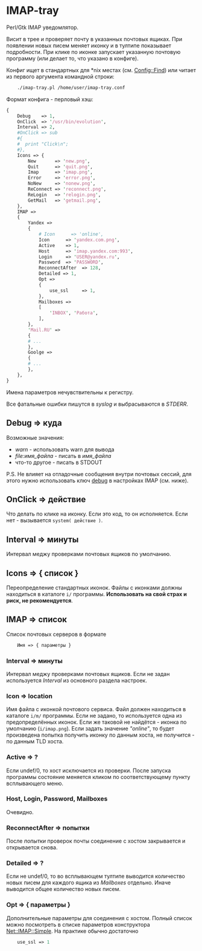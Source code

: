 # IMAP-tray
Perl/Gtk IMAP уведомлятор.

Висит в трее и проверяет почту в указанных почтовых ящиках. При появлении новых писем меняет иконку и в тултипе показывает подробности. При клике по иконке запускает указанную почтовую программу (или делает то, что указано в конфиге).

Конфиг ищет в стандартных для *nix местах (см. [Config::Find](https://metacpan.org/pod/Config::Find)) или читает из первого аргумента командной строки:

```bash
    ./imap-tray.pl /home/user/imap-tray.conf
```

Формат конфига - перловый хэш:

```perl
{
    Debug    => 1,
    OnClick  => '/usr/bin/evolution',
    Interval => 2,
    #OnClick => sub
    #{
    #  print "Click\n";  
    #},
    Icons => {
        New       => 'new.png',
        Quit      => 'quit.png',
        Imap      => 'imap.png',
        Error     => 'error.png',
        NoNew     => 'nonew.png',
        ReConnect => 'reconnect.png',
        ReLogin   => 'relogin.png',
        GetMail   => 'getmail.png',
    },
    IMAP =>
    {
        Yandex => 
        {
            # Icon      => 'online',
            Icon      => 'yandex.com.png',
            Active    => 1,
            Host      => 'imap.yandex.com:993',
            Login     => 'USER@yandex.ru',
            Password  => 'PASSWORD',
            ReconnectAfter  => 128,
            Detailed => 1, 
            Opt =>
            {
                use_ssl     => 1,
            },
            Mailboxes =>
            [
                'INBOX', 'Работа',
            ],
        },
        'Mail.RU' => 
        {
        # ...
        },
        Goolge => 
        {
        # ...
        },
    },
}
```

Имена параметров нечувствительны к регистру.

Все фатальные ошибки пишутся в *syslog* и выбрасываются в *STDERR*.

## Debug => куда

Возможные значения:

* *warn* - использовать warn для вывода
* *file:имя_файла* - писать в *имя_файла*
* что-то другое - писать в STDOUT

P.S. Не влияет на отладочные сообщения внутри почтовых сессий, для этого нужно использовать ключ [debug](https://metacpan.org/pod/Net::IMAP::Simple#debug) в настройках IMAP (см. ниже).

## OnClick => действие

Что делать по клике на иконку. Если это код, то он исполняется. Если нет - вызывается `system( действие )`.

## Interval => минуты

Интервал меджу проверками почтовых ящиков по умолчанию.

## Icons => { список }

Переопределение стандартных иконок. Файлы с иконками должны находиться в каталоге `i/` программы. **Использовать на свой страх и риск, не рекомендуется**.

## IMAP => список

Список почтовых серверов в формате

```perl
    Имя => { параметры }
```

### Interval => минуты

Интервал меджу проверками почтовых ящиков. Если не задан используется *Interval* из основного раздела настроек.

### Icon => location

Имя файла с иконкой почтового сервиса. Файл должен находиться в каталоге `i/m/` программы. Если не задано, то используется одна из предопределённых иконок. Если же таковой не найдётся - иконка по умолчанию (`i/imap.png`).
Если задать значение *"online"*, то будет произведена попытка получить иконку по данным хоста, не получится - по данным TLD хоста.

### Active => ?

Если undef/0, то хост исключается из проверки. После запуска программы состояние меняется кликом по соответствующему пункту всплывающего меню.

### Host, Login, Password, Mailboxes

Очевидно.

### ReconnectAfter => попытки

После *попытки* проверок почты соединение с хостом закрывается и открывается снова.

### Detailed => ?

Если не undef/0, то во всплывающем тултипе выводится количество новых писем для каждого ящика из *Mailboxes* отдельно. Иначе выводится общее количество новых писем.

### Opt => { параметры }

Дополнительные параметры для соединения с хостом. Полный список можно посмотреть в списке параметров конструктора [Net::IMAP::Simple](https://metacpan.org/pod/Net::IMAP::Simple#new). На практике обычно достаточно 

```perl
    use_ssl => 1
```
